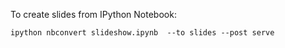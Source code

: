 To create slides from IPython Notebook:

`ipython nbconvert slideshow.ipynb  --to slides --post serve`
